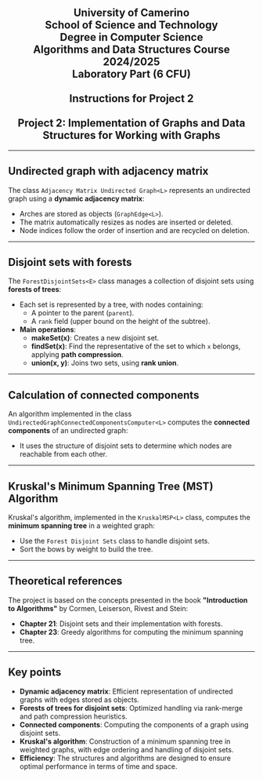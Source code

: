 <h2 align="center">
  University of Camerino<br>
  School of Science and Technology<br>
  Degree in Computer Science<br>
  Algorithms and Data Structures Course 2024/2025<br>
  Laboratory Part (6 CFU)<br>
  <br>
    Instructions for Project 2<br>
  <br>
  Project 2: Implementation of Graphs and Data Structures for Working with Graphs 
</h2>

---

## **Undirected graph with adjacency matrix**
The class `Adjacency Matrix Undirected Graph<L>` represents an undirected graph using a **dynamic adjacency matrix**:
- Arches are stored as objects (`GraphEdge<L>`).
- The matrix automatically resizes as nodes are inserted or deleted.
- Node indices follow the order of insertion and are recycled on deletion.

---

## **Disjoint sets with forests**
The `ForestDisjointSets<E>` class manages a collection of disjoint sets using **forests of trees**:
- Each set is represented by a tree, with nodes containing:
  - A pointer to the parent (`parent`).
  - A `rank` field (upper bound on the height of the subtree).
- **Main operations**:
  - **makeSet(x)**: Creates a new disjoint set.
  - **findSet(x)**: Find the representative of the set to which `x` belongs, applying **path compression**.
  - **union(x, y)**: Joins two sets, using **rank union**.

---

## **Calculation of connected components**
An algorithm implemented in the class `UndirectedGraphConnectedComponentsComputer<L>` computes the **connected components** of an undirected graph:
- It uses the structure of disjoint sets to determine which nodes are reachable from each other.

---

## **Kruskal's Minimum Spanning Tree (MST) Algorithm**
Kruskal's algorithm, implemented in the `KruskalMSP<L>` class, computes the **minimum spanning tree** in a weighted graph:
- Use the `Forest Disjoint Sets` class to handle disjoint sets.
- Sort the bows by weight to build the tree.

---

## **Theoretical references**
The project is based on the concepts presented in the book **"Introduction to Algorithms"** by Cormen, Leiserson, Rivest and Stein:
- **Chapter 21**: Disjoint sets and their implementation with forests.
- **Chapter 23**: Greedy algorithms for computing the minimum spanning tree.

---

## **Key points**
- **Dynamic adjacency matrix**: Efficient representation of undirected graphs with edges stored as objects.
- **Forests of trees for disjoint sets**: Optimized handling via rank-merge and path compression heuristics.
- **Connected components**: Computing the components of a graph using disjoint sets.
- **Kruskal's algorithm**: Construction of a minimum spanning tree in weighted graphs, with edge ordering and handling of disjoint sets.
- **Efficiency**: The structures and algorithms are designed to ensure optimal performance in terms of time and space.
